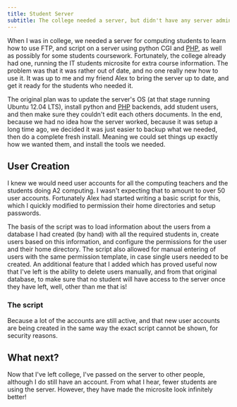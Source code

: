 ```yaml
---
title: Student Server
subtitle: The college needed a server, but didn't have any server admins
---
```


When I was in college, we needed a server for computing students to learn how to use FTP, and script on a server using python CGI and [PHP](http://eev.ee/blog/2012/04/09/php-a-fractal-of-bad-design/#an-analogy), as well as possibly for some students coursework.
Fortunately, the college already had one, running the IT students microsite for extra course information. The problem was that it was rather out of date, and no one really new how to use it. It was up to me and my friend Alex to bring the server up to date, and get it ready for the students who needed it.

The original plan was to update the server's OS (at that stage running Ubuntu 12.04 LTS), install python and [PHP](http://eev.ee/blog/2012/04/09/php-a-fractal-of-bad-design/#an-analogy) backends, add student users, and then make sure they couldn't edit each others documents. In the end, because we had no idea how the server worked, because it was setup a long time ago, we decided it was just easier to backup what we needed, then do a complete fresh install. Meaning we could set things up exactly how we wanted them, and install the tools we needed.

## User Creation
I knew we would need user accounts for all the computing teachers and the students doing A2 computing. I wasn't expecting that to amount to over 50 user accounts. Fortunately Alex had started writing a basic script for this, which I quickly modified to permission their home directories and setup passwords.

The basis of the script was to load information about the users from a database I had created (by hand) with all the required students in, create users based on this information, and configure the permissions for the user and their home directory. The script also allowed for manual entering of users with the same permission template, in case single users needed to be created. An additional feature that I added which has proved useful now that I've left is the ability to delete users manually, and from that original database, to make sure that no student will have access to the server once they have left, well, other than me that is!

### The script
Because a lot of the accounts are still active, and that new user accounts are being created in the same way the exact script cannot be shown, for security reasons.

## What next?
Now that I've left college, I've passed on the server to other people, although I do still have an account. From what I hear, fewer students are using the server. However, they have made the microsite look infinitely better!
